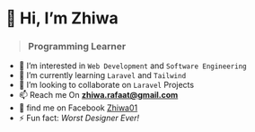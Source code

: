 # 👋 Hi, I’m **Zhiwa** 
> ### Programming Learner

- 👀 I’m interested in `Web Development` and `Software Engineering`
- 🌱 I’m currently learning `Laravel` and
`Tailwind`
- 💞️ I’m looking to collaborate on `Laravel` Projects
- 📫 Reach me On **zhiwa.rafaat@gmail.com**
- 📲 find me on Facebook [Zhiwa01](https://www.instagram.com/zhiwa01?igsh=bDV4NjNiZzg3M2Zo)
- ⚡ Fun fact: *Worst Designer Ever!*

<!---
Zhiwa01/Zhiwa01 is a ✨ special ✨ repository because its `README.md` (this file) appears on your GitHub profile.
You can click the Preview link to take a look at your changes.
--->
